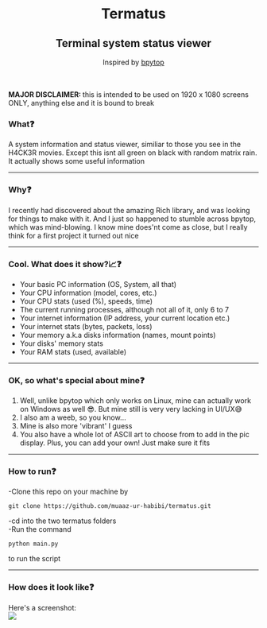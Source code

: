 <h1 align="center">Termatus</h1>
<h2 align="center">Terminal system status viewer</h2>

<p align="center">Inspired by <a href="https://github.com/aristocratos/bpytop">bpytop</a></p>
<br><br>
<b>MAJOR DISCLAIMER: </b>this is intended to be used on 1920 x 1080 screens ONLY, anything else and it is bound to break
<h3>What❓</h3>
A system information and status viewer, similiar to those you see in the H4CK3R movies. Except this isnt all green on black with random matrix rain. It actually shows some useful information
<hr>
<h3>Why❓</h3>
I recently had discovered about the amazing Rich library, and was looking for things to make with it. And I just so happened to stumble across bpytop, which was mind-blowing. I know mine does'nt come as close, but I really think for a first project it turned out nice
<hr>
<h3>Cool. What does it show?📈❓</h3>
<ul>
  <li>Your basic PC information (OS, System, all that)</li>
  <li>Your CPU information (model, cores, etc.)</li>
  <li>Your CPU stats (used (%), speeds, time)</li>
  <li>The current running processes, although not all of it, only 6 to 7</li>
  <li>Your internet information (IP address, your current location etc.)</li>
  <li>Your internet stats (bytes, packets, loss)</li>
  <li>Your memory a.k.a disks information (names, mount points)</li>
  <li>Your disks' memory stats</li>
  <li>Your RAM stats (used, available)</li>
</ul>
<hr>
<h3>OK, so what's special about mine❓</h3>
<ol>
  <li>Well, unlike bpytop which only works on Linux, mine can actually work on Windows as well 😎. But mine still is very very lacking in UI/UX😅<br></li>
  <li>I also am a weeb, so you know...</li>
  <li>Mine is also more 'vibrant' I guess</li>
  <li>You also have a whole lot of ASCII art to choose from to add in the pic display. Plus, you can add your own! Just make sure it fits</li>
</ol>
<hr>
<h3>How to run❓</h3>
<p>
  -Clone this repo on your machine by
  
  ```
  git clone https://github.com/muaaz-ur-habibi/termatus.git
  ```
  -cd into the two termatus folders<br>
  -Run the command

  ```
  python main.py
  ```
  to run the script<br>
</p>
<hr>
<h3>How does it look like❓</h3>
Here's a screenshot:<br>
<img src="https://github.com/user-attachments/assets/ec70df50-8c17-4f7f-87e7-d5d2b4f0e77c">
